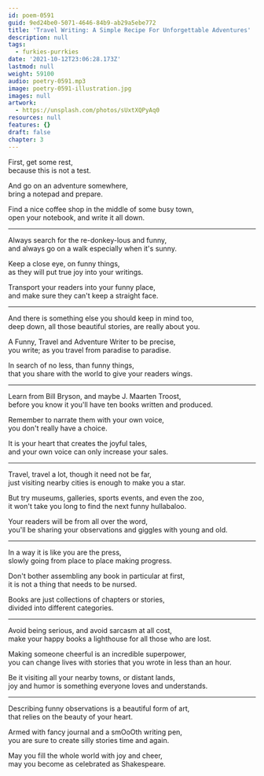 ```yaml
---
id: poem-0591
guid: 9ed24be0-5071-4646-84b9-ab29a5ebe772
title: 'Travel Writing: A Simple Recipe For Unforgettable Adventures'
description: null
tags:
  - furkies-purrkies
date: '2021-10-12T23:06:28.173Z'
lastmod: null
weight: 59100
audio: poetry-0591.mp3
image: poetry-0591-illustration.jpg
images: null
artwork:
  - https://unsplash.com/photos/sUxtXQPyAq0
resources: null
features: {}
draft: false
chapter: 3
---
```


First, get some rest,\
because this is not a test.

And go on an adventure somewhere,\
bring a notepad and prepare.

Find a nice coffee shop in the middle of some busy town,\
open your notebook, and write it all down.

---

Always search for the re-donkey-lous and funny,\
and always go on a walk especially when it's sunny.

Keep a close eye, on funny things,\
as they will put true joy into your writings.

Transport your readers into your funny place,\
and make sure they can't keep a straight face.

---

And there is something else you should keep in mind too,\
deep down, all those beautiful stories, are really about you.

A Funny, Travel and Adventure Writer to be precise,\
you write; as you travel from paradise to paradise.

In search of no less, than funny things,\
that you share with the world to give your readers wings.

---

Learn from Bill Bryson, and maybe J. Maarten Troost,\
before you know it you'll have ten books written and produced.

Remember to narrate them with your own voice,\
you don't really have a choice.

It is your heart that creates the joyful tales,\
and your own voice can only increase your sales.

---

Travel, travel a lot, though it need not be far,\
just visiting nearby cities is enough to make you a star.

But try museums, galleries, sports events, and even the zoo,\
it won't take you long to find the next funny hullabaloo.

Your readers will be from all over the word,\
you'll be sharing your observations and giggles with young and old.

---

In a way it is like you are the press,\
slowly going from place to place making progress.

Don't bother assembling any book in particular at first,\
it is not a thing that needs to be nursed.

Books are just collections of chapters or stories,\
divided into different categories.

---

Avoid being serious, and avoid sarcasm at all cost,\
make your happy books a lighthouse for all those who are lost.

Making someone cheerful is an incredible superpower,\
you can change lives with stories that you wrote in less than an hour.

Be it visiting all your nearby towns, or distant lands,\
joy and humor is something everyone loves and understands.

---

Describing funny observations is a beautiful form of art,\
that relies on the beauty of your heart.

Armed with fancy journal and a smOoOth writing pen,\
you are sure to create silly stories time and again.

May you fill the whole world with joy and cheer,\
may you become as celebrated as Shakespeare.
